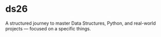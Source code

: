 # ds26
A structured journey to master Data Structures, Python, and real-world projects — focused on a specific things.

